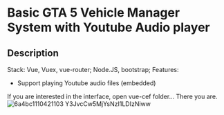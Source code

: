 # Basic GTA 5 Vehicle Manager System with Youtube Audio player
## Description
Stack: 
  Vue, Vuex, vue-router; Node.JS, bootstrap;
Features:
- Support playing Youtube audio files (embedded)

If you are interested in the interface, open vue-cef folder... There you are.
![6a4bc1110421103 Y3JvcCw5MjYsNzI1LDIzNiww](https://user-images.githubusercontent.com/54706661/230042678-1c079431-4289-4fb6-a600-813f32ff1bcc.png)
